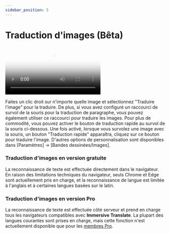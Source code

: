 ```yaml
---
sidebar_position: 5
---
```


# Traduction d'images (Bêta)

<video
  controls
  poster="https://s.immersivetranslate.com/static/extension/images/image_tansalte_intro-qkKVLH.png"
  src="https://s.immersivetranslate.com/assets/r2-uploads/image_trabslate_zh-m4e2UQzQZGiM7cHr.mp4"
/>

Faites un clic droit sur n'importe quelle image et sélectionnez "Traduire l'image" pour la traduire. De plus, si vous avez configuré un raccourci de survol de la souris pour la traduction de paragraphe, vous pouvez également utiliser ce raccourci pour traduire les images. Pour plus de commodité, vous pouvez activer le bouton de traduction rapide au survol de la souris ci-dessous. Une fois activé, lorsque vous survolez une image avec la souris, un bouton "Traduction rapide" apparaîtra, cliquez sur ce bouton pour traduire l'image. D'autres options de personnalisation sont disponibles dans [Paramètres] -> [Bandes dessinées/Images].

### Traduction d'images en version gratuite

La reconnaissance de texte est effectuée directement dans le navigateur. En raison des limitations techniques du navigateur, seuls Chrome et Edge sont actuellement pris en charge, et la reconnaissance de langue est limitée à l'anglais et à certaines langues basées sur le latin.

### Traduction d'images en version Pro

La reconnaissance de texte est effectuée côté serveur et prend en charge tous les navigateurs compatibles avec **Immersive Translate**. La plupart des langues courantes sont prises en charge, mais cette fonction n'est actuellement disponible que pour les [membres Pro](https://immersivetranslate.com/auth/pricing/?utm_source=officialSite&utm_medium=usageDoc&utm_campaign=usageDocImage).
